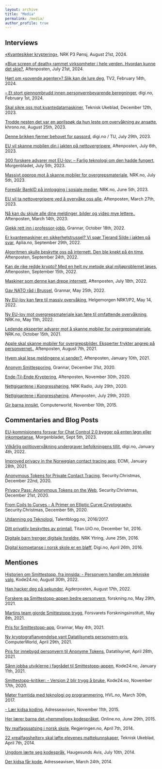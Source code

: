 ```yaml
---
layout: archive
title: "Media"
permalink: /media/
author_profile: true
---
```


## Interviews

[«Kvantesikker kryptering»](https://radio.nrk.no/serie/poensj/sesong/202408/MYNN16011924#t=1h6m10s), NRK P3 Pønsj, August 21st, 2024.

[«Blue screen of death» rammet virksomheter i hele verden. Hvordan kunne det skje?](https://www.aftenposten.no/verden/i/bmmdeB/blue-screen-of-death-rammet-virksomheter-i-hele-verden-hvordan-kunne-det-skje), Aftenposten, July 21st, 2024.

[Hørt om «sovende agenter»? Slik kan de lure deg](https://www.tv2.no/nyheter/utenriks/hort-om-sovende-agenter-slik-kan-de-lure-deg/16407544), TV2, February 14th, 2024.

[– Et stort gjennombrudd innen personvernbevarende beregninger](https://www.digi.no/artikler/et-stort-gjennombrudd-innen-personvernbevarende-beregninger/543127), digi.no, February 1st, 2024.

[Skal sikre oss mot kvantedatamaskiner](https://tjerandsilde.no/files/TU-2023-07.pdf), Teknisk Ukeblad, December 12th, 2023.

[Trodde nesten det var en aprilspøk da hun leste om overvåkning av ansatte](https://khrono.no/trodde-nesten-det-var-en-aprilspok-da-hun-leste-om-overvakning-av-ansatte/804519), khrono.no, August 25th, 2023.

[Denne brikken fjerner behovet for passord](https://www.digi.no/artikler/denne-brikken-fjerner-behovet-for-passord/534501?key=dEHlfzjo), digi.no / TU, July 29th, 2023.

[EU vil skanne mobilen din i jakten på nettovergripere](https://www.aftenposten.no/kultur/i/bgwX83/eu-vil-skanne-mobilen-din-i-jakten-paa-nettovergripere-naa-advarer-mer-enn-300-forskere-mot-forslaget), Aftenposten, July 6th, 2023.

[300 forskere advarer mot EU-lov: – Farlig teknologi om den hadde fungert](https://www.morgenbladet.no/aktuelt/2023/07/05/300-forskere-advarer-mot-eu-lov-farlig-teknologi-om-den-hadde-fungert/), Morgenbladet, July 5th, 2023.

[Massivt opprop mot å skanne mobiler for overgrepsmateriale](https://nrkbeta.no/2023/07/05/massivt-opprop-mot-a-skanne-mobiler-for-overgrepsmateriale/#comments-76619), NRK.no, July 5th, 2023.

[Foreslår BankID på innlogging i sosiale medier](https://www.nrk.no/norge/foreslar-bankid-pa-innlogging-i-sosiale-medier-1.16429728), NRK.no, June 5th, 2023.

[EU vil ta nettovergripere ved å overvåke oss alle](https://www.aftenposten.no/kultur/i/q1QK10/eu-vil-ta-nettovergripere-ved-aa-overvaake-oss-alle), Aftenposten, March 27th, 2023.

[Nå kan du skjule alle dine meldinger, bilder og video mye lettere.](https://www.aftenposten.no/kultur/i/xg56nR/naa-kan-du-skjule-alle-dine-meldinger-bilder-og-video-mye-lettere-rettsvesenet-er-bekymret), Aftenposten, March 14th, 2023.

[Gjekk rett inn i professor-jobb](https://grannar.no/2022/10/gjekk-rett-inn-i-professor-jobb), Grannar, October 18th, 2022.

[Er kvantemaskiner en sikkerhetstrussel? Vi spør Tjerand Silde i jakten på svar](https://www.aplia.no/blogg/er-kvantemaskiner-en-sikkerhetstrussel-vi-spor-tjerand-silde-i-jakten-pa-svar), Aplia.no, September 29th, 2022.

[Algoritmen skulle beskytte oss på internett. Den ble knekt på én time](https://www.aftenposten.no/kultur/i/rlLx7w/algoritmen-skulle-beskytte-oss-paa-internett-den-ble-knekt-paa-en-time), Aftenposten, September 24th, 2022.

[Kan de rike redde krypto? Med en helt ny metode skal miljøproblemet løses](https://www.aftenposten.no/kultur/i/XbwGJg/kan-de-rike-redde-krypto-med-en-helt-ny-metode-skal-miljoeproblemet-loeses), Aftenposten, September 15th, 2022.

[Maskiner som denne kan drepe internett](https://www.aftenposten.no/kultur/i/v5a7lp/maskiner-som-denne-kan-drepe-internett), Aftenposten, July 18th, 2022.

[Gav NATO råd i Brussel](https://grannar.no/2022/05/gav-nato-rad-i-brussel), Grannar, May 25th, 2022.

[Ny EU-lov kan føre til massiv overvåking](https://tv.nrk.no/serie/helgemorgen-tv/202205/DNRR62004122#t=4589s), Helgemorgen NRK1/P2, May 14, 2022.

[Ny EU-lov mot overgrepsmateriale kan føre til omfattende overvåkning](https://nrkbeta.no/2022/05/11/ny-eu-lov-mot-overgrepsmateriale-kan-fore-til-omfattende-overvakning), NRK.no, May 11th, 2022.

[Ledende eksperter advarer mot å skanne mobiler for overgrepsmateriale](https://nrkbeta.no/2021/10/15/ledende-eksperter-advarer-mot-a-skanne-mobiler-for-overgrepsmateriale), NRK.no, October 15th, 2021.

[Apple skal skanne mobiler for overgrepsbilder. Eksperter frykter angrep på personvernet.](https://www.aftenposten.no/kultur/i/g6PWRk/apple-skal-skanne-mobiler-for-overgrepsbilder-eksperter-frykter-angre), Aftenposten, August 7th, 2021.

[Hvem skal lese meldingene vi sender?](https://www.aftenposten.no/kultur/i/7KV4v9/hvem-skal-lese-meldingene-vi-sender-spoersmaalet-splitter-politikere-og), Aftenposten, January 10th, 2021.

[Anonym Smittesporing](https://grannar.no/2021/01/deltok-i-arbeid-med-smittesporingsapp), Grannar, December 31st, 2020.

[Ende-Til-Ende Kryptering](https://www.aftenposten.no/kultur/i/KyrJg5/ny-facebook-kryptering-bekymrer-politiet), Aftenposten, November 30th, 2020.

[Nettgigantene i Kongresshøring](https://radio.nrk.no/serie/distriktsprogram-troendelag/sesong/202007/DKTL02014420#t=1h29m40s), NRK Radio, July 29th, 2020.

[Nettgigantene i Kongresshøring](https://www.aftenposten.no/kultur/i/70EyQW/i-dag-maa-baade-apple-google-amazon-og-facebook-svare-for-seg-jeg-t), Aftenposten, July 29th, 2020.

[Gir barna innsikt](https://www.cw.no/artikkel/gir-barna-innsikt), Computerworld, November 10th, 2015.

## Commentaries and Blog Posts

[EU-kommisjonens forsvar for Chat Control 2.0 bygger på enten løgn eller inkompetanse](https://www.morgenbladet.no/ideer/kronikk/2023/09/05/eu-kommisjonens-forsvar-for-chat-control-20-bygger-pa-enten-logn-eller-inkompetanse), Morgenbladet, Sept 5th, 2023.

[Vilkårlig politiovervåkning undergraver befolkningens tillit](https://www.digi.no/artikler/debatt-vilkarlig-politiovervakning-undergraver-befolkningens-tillit/516205), digi.no, January 4th, 2022.

[Improved privacy in the Norwegian contact tracing app](https://ecmiindmath.org/2021/01/28/improved-privacy-in-the-norwegian-contact-tracing-app), ECMI, January 28th, 2021.

[Anonymous Tokens for Private Contact Tracing](https://bekk-christmas.vercel.app/post/2020/22/anonymous-tokens-for-private-contact-tracing), Security.Christmas, December 22nd, 2020.

[Privacy Pass: Anonymous Tokens on the Web](https://bekk-christmas.vercel.app/post/2020/21/privacy-pass:-anonymous-tokens-on-the-web), Security.Christmas, December 21st, 2020.

[From Coils to Curves - A Primer on Elliptic Curve Cryptography](https://bekk-christmas.vercel.app/post/2020/5/from-coils-to-curves-a-primer-on-elliptic-curve-cryptography), Security.Christmas, December 5th, 2020.

[Utdanning og Teknologi](https://talentblogg.no/tjerand-silde), Talentblogg.no, 2016/2017.

[Ditt privatliv beskyttes av primtall](https://titan.uio.no/naturvitenskap-teknologi/2016/ditt-privatliv-beskyttes-av-primtall), Titan.UiO.no, December 1st, 2016.

[Digitale barn trenger digitale foreldre](https://www.nrk.no/ytring/digitale-barn-trenger-digitale-foreldre-1.13007819), NRK Ytring, June 25th, 2016.

[Digital kompetanse i norsk skole er en bløff](https://www.digi.no/artikler/digital-kompetanse-i-norsk-skole-er-en-bloff/348037), Digi.no, April 26th, 2016.

## Mentiones

[Historien om Smittestopp, fra innsida: - Personvern handler om tekniske valg](https://www.kode24.no/artikkel/historien-om-smittestopp-fra-innsida-personvern-handler-om-tekniske-valg/77012938), Kode24.no, August 30th, 2022.

[Han hacker deg på sekunder](https://www.agderposten.no/nyheter/han-hacker-deg-pa-sekunder), Agderposten, August 17th, 2022.

[Forskere ga Smittestopp-appen bedre personvern](https://forskning.no/app-data-forsvarets-forskningsinstitutt/forskere-ga-smittestopp-appen-bedre-personvern/1865394), forskning.no, May 29th, 2021.

[Martins team gjorde Smittestopp trygg](https://www.ffi.no/aktuelt/nyheter/martins-team-gjorde-smittestopp-trygg), Forsvarets Forskningsinstitutt, May 8th, 2021.

[Pris for Smittestopp-app](https://grannar.no/2021/05/pris-for-smittestopp-app), Grannar, May 4th, 2021.

[Ny kryptografianvendelse vant Datatilsynets personvern-pris](https://www.cw.no/datatilsynet-personvern-priser-og-utmerkelser/ny-kryptografianvendelse-vant-datatilsynets-personvern-pris/431987), ComputerWorld, April 29th, 2021.

[Pris for innebygd personvern til Anonyme Tokens](https://www.datatilsynet.no/aktuelt/aktuelle-nyheter-2021/pris-for-innebygd-personvern-til-anonyme-tokens), Datatilsynet, April 28th, 2021.

[Sånn jobba utviklerne i fagrådet til Smittestopp-appen](https://www.kode24.no/koden-bak/sann-jobba-utviklerne-i-fagradet-til-smittestopp-appen/73254266), Kode24.no, January 11th, 2021.

[Smittestopp-kritiker: - Versjon 2 blir trygg å bruke](https://www.kode24.no/kodenytt/smittestopp-kritiker---versjon-2-blir-trygg-a-bruke/73072522), Kode24.no, November 17th, 2020.

[Møter framtida med teknologi og programmering](https://www.hvl.no/aktuelt/moter-framtida-med-teknologi-og-programmering), HVL.no, March 30th, 2017.

[- Lær kidsa koding](https://www.adressa.no/pluss/nyheter/2015/11/11/L%C3%A6r-kidsa-koding-11796276.ece), Adresseavisen, November 11th, 2015.

[Her lærer barna det «hemmelige» kodespråket](https://www.online.no/trender/kidsakoder.jsp), Online.no, June 29th, 2015.

[Ny realfagssatsing i norsk skole](https://www.regjeringen.no/no/aktuelt/Ny-realfagssatsing-i-norsk-skole/id755393), Regjeringen.no, April 7th, 2014.

[22 «realfagshelter» skal løfte elevenes mattekunnskaper](https://www.tu.no/artikler/22-realfagshelter-skal-lofte-elevenes-mattekunnskaper/231597), Teknisk Ukeblad, April 7th, 2014.

[Ungdom lærte seg kodespråk](https://www.h-avis.no/etne/nyheter/siste-nytt/ungdom-larte-seg-kodesprak/s/2-2.921-1.8506076), Haugesunds Avis, July 10th, 2014.

[Der kidsa får kode](https://www.midtnorskdebatt.no/meninger/snakkut/article9383255.ece), Adresseavisen, March 24th, 2014.
